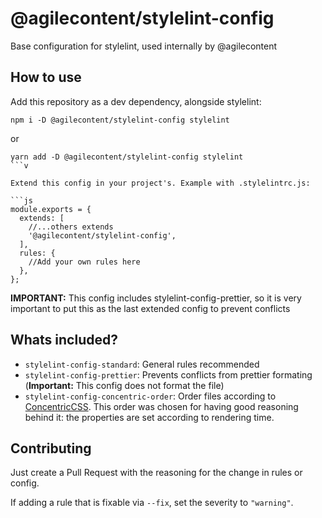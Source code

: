 # @agilecontent/stylelint-config

Base configuration for stylelint, used internally by @agilecontent

## How to use

Add this repository as a dev dependency, alongside stylelint:

```shell
npm i -D @agilecontent/stylelint-config stylelint
```

or

````
yarn add -D @agilecontent/stylelint-config stylelint
```v

Extend this config in your project's. Example with .stylelintrc.js:

```js
module.exports = {
  extends: [
    //...others extends
    '@agilecontent/stylelint-config',
  ],
  rules: {
    //Add your own rules here
  },
};
````

**IMPORTANT:** This config includes stylelint-config-prettier, so it is very important to put this
as the last extended config to prevent conflicts

## Whats included?

- `stylelint-config-standard`: General rules recommended
- `stylelint-config-prettier`: Prevents conflicts from prettier formating (**Important:** This
  config does not format the file)
- `stylelint-config-concentric-order`: Order files according to
  [ConcentricCSS](https://rhodesmill.org/brandon/2011/concentric-css/). This order was chosen for
  having good reasoning behind it: the properties are set according to rendering time.

## Contributing

Just create a Pull Request with the reasoning for the change in rules or config.

If adding a rule that is fixable via `--fix`, set the severity to `"warning"`.
